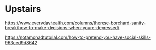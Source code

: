 # Upstairs

https://www.everydayhealth.com/columns/therese-borchard-sanity-break/how-to-make-decisions-when-youre-depressed/

https://notamonadtutorial.com/how-to-pretend-you-have-social-skills-963ced9d8642

